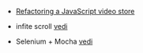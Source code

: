 * [Refactoring a JavaScript video store](https://www.martinfowler.com/articles/refactoring-video-store-js/)


* infite scroll [vedi](https://github.com/camwiegert/in-view)


* Selenium + Mocha [vedi](https://www.youtube.com/watch?v=M6VcneC2pI0)

